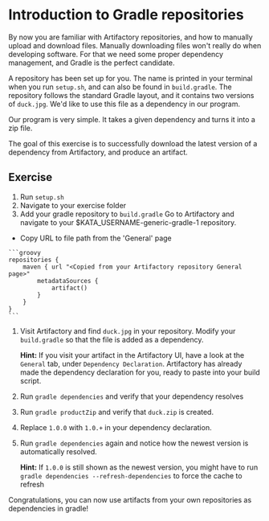 # Introduction to Gradle repositories
By now you are familiar with Artifactory repositories, and how to manually upload and download files. Manually downloading files won't really do when developing software. For that we need some proper dependency management, and Gradle is the perfect candidate.

A repository has been set up for you. The name is printed in your terminal when you run `setup.sh`, and can also be found in `build.gradle`. The repository follows the standard Gradle layout, and it contains two versions of `duck.jpg`. We'd like to use this file as a dependency in our program.

Our program is very simple. It takes a given dependency and turns it into a zip file.

The goal of this exercise is to successfully download the latest version of a dependency from Artifactory, and produce an artifact.

## Exercise

1. Run `setup.sh`
1. Navigate to your exercise folder
1. Add your gradle repository to `build.gradle` Go to Artifactory and navigate to your $KATA_USERNAME-generic-gradle-1 repository.
+    Copy URL to file path from the 'General' page

    ```groovy
    repositories {
        maven { url "<Copied from your Artifactory repository General page>" 
            metadataSources {
                artifact()
            }
        }
    }
    ```
1. Visit Artifactory and find `duck.jpg` in your repository. Modify your `build.gradle` so that the file is added as a dependency.

    **Hint:** If you visit your artifact in the Artifactory UI, have a look at the `General` tab, under `Dependency Declaration`. Artifactory has already made the dependency declaration for you, ready to paste into your build script.

1. Run `gradle dependencies` and verify that your dependency resolves
1. Run `gradle productZip` and verify that `duck.zip` is created.
1. Replace `1.0.0` with `1.0.+` in your dependency declaration.
1. Run `gradle dependencies` again and notice how the newest version is automatically resolved.

    **Hint:** If `1.0.0` is still shown as the newest version, you might have to run `gradle dependencies --refresh-dependencies` to force the cache to refresh

Congratulations, you can now use artifacts from your own repositories as dependencies in gradle!
